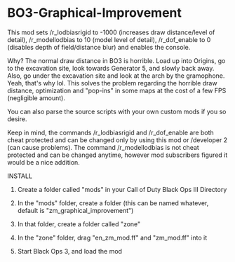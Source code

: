 # BO3-Graphical-Improvement
This mod sets /r_lodbiasrigid to -1000 (increases draw distance/level of detail), /r_modellodbias to 10 (model level of detail), /r_dof_enable to 0 (disables depth of field/distance blur) and enables the console. 

Why? The normal draw distance in BO3 is horrible. Load up into Origins, go to the excavation site, look towards Generator 5, and slowly back away. Also, go under the excavation site and look at the arch by the gramophone. Yeah, that's why lol. This solves the problem regarding the horrible draw distance, optimization and "pop-ins" in some maps at the cost of a few FPS (negligible amount).

You can also parse the source scripts with your own custom mods if you so desire.

Keep in mind, the commands /r_lodbiasrigid and /r_dof_enable are both cheat protected and can be changed only by using this mod or /developer 2 (can cause problems). The command /r_modellodbias is not cheat protected and can be changed anytime, however mod subscribers figured it would be a nice addition.


INSTALL

1. Create a folder called "mods" in your Call of Duty Black Ops III Directory

2. In the "mods" folder, create a folder (this can be named whatever, default is "zm_graphical_improvement")

3. In that folder, create a folder called "zone"

4. In the "zone" folder, drag "en_zm_mod.ff" and "zm_mod.ff" into it

5. Start Black Ops 3, and load the mod
